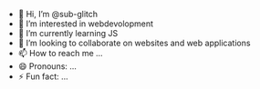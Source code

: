 - 👋 Hi, I’m @sub-glitch
- 👀 I’m interested in webdevolopment
- 🌱 I’m currently learning JS
- 💞️ I’m looking to collaborate on websites and web applications
- 📫 How to reach me ...
- 😄 Pronouns: ...
- ⚡ Fun fact: ...

<!---
sub-glitch/sub-glitch is a ✨ special ✨ repository because its `README.md` (this file) appears on your GitHub profile.
You can click the Preview link to take a look at your changes.
--->
